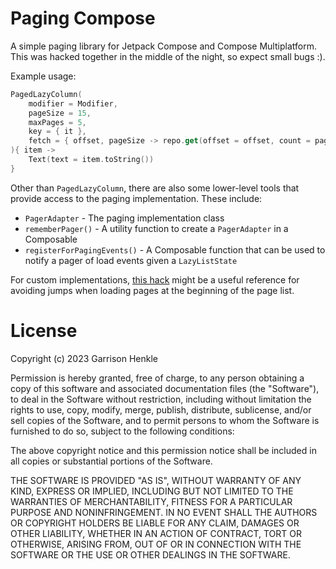# Paging Compose
A simple paging library for Jetpack Compose and Compose Multiplatform. This was hacked together in
the middle of the night, so expect small bugs :).

Example usage:
```kotlin
PagedLazyColumn(
    modifier = Modifier,
    pageSize = 15,
    maxPages = 5,
    key = { it },
    fetch = { offset, pageSize -> repo.get(offset = offset, count = pageSize) },
){ item ->
    Text(text = item.toString())
}
```

Other than `PagedLazyColumn`, there are also some lower-level tools that provide access
to the paging implementation. These include:
- `PagerAdapter` - The paging implementation class
- `rememberPager()` - A utility function to create a `PagerAdapter` in a Composable
- `registerForPagingEvents()` - A Composable function that can be used to notify a pager of load
events given a `LazyListState`

For custom implementations, [this hack](https://github.com/garrison-henkle/paging-compose/blob/e0360e61b88884e016bad997334b424ce841c845/shared/src/commonMain/kotlin/dev/henkle/compose/paging/PagedLazyColumn.kt#L86) might be a useful
reference for avoiding jumps when loading pages at the beginning of the page list.

# License
Copyright (c) 2023 Garrison Henkle

Permission is hereby granted, free of charge, to any person obtaining a copy
of this software and associated documentation files (the "Software"), to deal
in the Software without restriction, including without limitation the rights
to use, copy, modify, merge, publish, distribute, sublicense, and/or sell
copies of the Software, and to permit persons to whom the Software is
furnished to do so, subject to the following conditions:

The above copyright notice and this permission notice shall be included in all
copies or substantial portions of the Software.

THE SOFTWARE IS PROVIDED "AS IS", WITHOUT WARRANTY OF ANY KIND, EXPRESS OR
IMPLIED, INCLUDING BUT NOT LIMITED TO THE WARRANTIES OF MERCHANTABILITY,
FITNESS FOR A PARTICULAR PURPOSE AND NONINFRINGEMENT. IN NO EVENT SHALL THE
AUTHORS OR COPYRIGHT HOLDERS BE LIABLE FOR ANY CLAIM, DAMAGES OR OTHER
LIABILITY, WHETHER IN AN ACTION OF CONTRACT, TORT OR OTHERWISE, ARISING FROM,
OUT OF OR IN CONNECTION WITH THE SOFTWARE OR THE USE OR OTHER DEALINGS IN THE
SOFTWARE.
